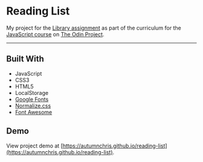 # Reading List

My project for the [Library assignment](https://www.theodinproject.com/courses/javascript/lessons/library) as part of the curriculum for the [JavaScript course](https://www.theodinproject.com/courses/javascript) on [The Odin Project](https://www.theodinproject.com).

---

## Built With
* JavaScript
* CSS3
* HTML5
* LocalStorage
* [Google Fonts](https://fonts.google.com)
* [Normalize.css](http://necolas.github.io/normalize.css)
* [Font Awesome](https://fontawesome.com)

## Demo

View project demo at [https://autumnchris.github.io/reading-list](https://autumnchris.github.io/reading-list).
